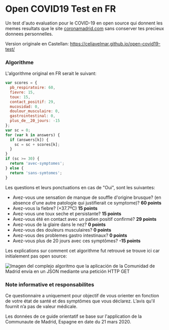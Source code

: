 # Open COVID19 Test en FR

Un test d'auto evaluation pour le COVID-19 en open source qui donnent les memes resultats que le site [coronamadrid.com](https://www.coronamadrid.com/) sans conserver tes precieux donnees personnelles.

Version originale en Castellan: https://celiavelmar.github.io/open-covid19-test/


### Algorithme


L'algorithme original en FR serait le suivant:

```javascript
var scores = {
  pb_respiratoire: 60,
  fievre: 15,
  toux: 15,
  contact_positif: 29,
  mucosidad: 0,
  doulour_musculaire: 0,
  gastrointestinal: 0,
  plus_de__20_jours: -15
};
var sc = 0;
for (var k in answers) {
  if (answers[k]) {
    sc = sc + scores[k];
  }
}
if (sc >= 30) {
  return 'avec-symptomes';
} else {
  return 'sans-symtomes';
}
```


Les questions et leurs ponctuations en cas de "Oui", sont les suivantes:

- Avez-vous une sensation de manque de souffle d'origine brusque? (en absence d'une autre patologie qui justifierait ce symptome)? **60 points**
- Avez-vous la fiebre? (+37.7ºC) **15 points**
- Avez-vous une toux seche et persistante? **15 points**
- Avez-vous été en contact avec un patien positif confirmé?  **29 points**
- Avez-vous de la glaire dans le nez?  **0 points**
- Avez-vous des douleurs musculaires? **0 points**
- Avez-vous des problemes gastro intestinaux?  **0 points**
- Avez-vous plus de 20 jours avec ces symptômes? **-15 points**

Les explications sur comment cet algorithme fut retrouvé se trouve ici car initialement pas open source:

![Imagen del complejo algoritmo que la aplicación de la Comunidad de Madrid envía en un JSON mediante una petición HTTP GET](public/ComplexAlgorithm.png)

### Note informative et responsabilites

Ce questionnaire a uniquement pour objectif de vous orienter en fonction de votre état de santé et des symptômes que vous déclarez. L’avis qu'il fournit n’a pas de valeur médicale. 

Les données de ce guide orientatif se base sur l'application de la Communaute de Madrid, Espagne en date du 21 mars 2020. 
